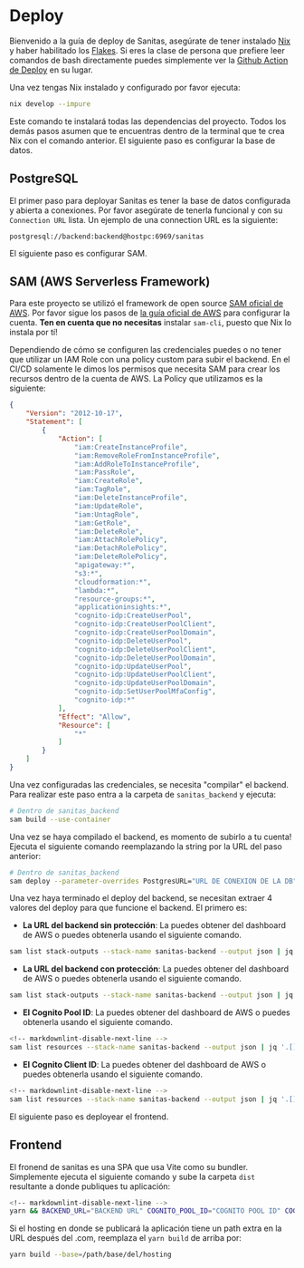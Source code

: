 # Deploy

Bienvenido a la guía de deploy de Sanitas, asegúrate de tener instalado
[Nix](https://nixos.org/download/) y haber habilitado los
[Flakes](https://wiki.nixos.org/wiki/Flakes#Other_Distros,_without_Home-Manager).
Si eres la clase de persona que prefiere leer comandos de bash directamente
puedes simplemente ver la
[Github Action de Deploy](https://github.com/SanitasUVG/Sanitas/blob/develop/.github/workflows/deploy.yml)
en su lugar.

Una vez tengas Nix instalado y configurado por favor ejecuta:

```bash
nix develop --impure
```

Este comando te instalará todas las dependencias del proyecto. Todos los demás
pasos asumen que te encuentras dentro de la terminal que te crea Nix con el
comando anterior. El siguiente paso es configurar la base de datos.

## PostgreSQL

El primer paso para deployar Sanitas es tener la base de datos configurada y
abierta a conexiones. Por favor asegúrate de tenerla funcional y con su
`Connection URL` lista. Un ejemplo de una connection URL es la siguiente:

```text
postgresql://backend:backend@hostpc:6969/sanitas
```

El siguiente paso es configurar SAM.

## SAM (AWS Serverless Framework)

Para este proyecto se utilizó el framework de open source [SAM oficial de AWS](https://docs.aws.amazon.com/serverless-application-model/latest/developerguide/what-is-sam.html).
Por favor sigue los pasos de [la guía oficial de AWS](https://docs.aws.amazon.com/serverless-application-model/latest/developerguide/prerequisites.html)
para configurar la cuenta. **Ten en cuenta que no necesitas**
instalar `sam-cli`, puesto que Nix lo instala por tí!

Dependiendo de cómo se configuren las credenciales puedes o no tener que
utilizar un IAM Role con una policy custom para subir el backend.
En el CI/CD solamente le dimos los permisos que necesita SAM para crear
los recursos dentro de la cuenta de AWS. La Policy que utilizamos es la
siguiente:

```json
{
    "Version": "2012-10-17",
    "Statement": [
        {
            "Action": [
                "iam:CreateInstanceProfile",
                "iam:RemoveRoleFromInstanceProfile",
                "iam:AddRoleToInstanceProfile",
                "iam:PassRole",
                "iam:CreateRole",
                "iam:TagRole",
                "iam:DeleteInstanceProfile",
                "iam:UpdateRole",
                "iam:UntagRole",
                "iam:GetRole",
                "iam:DeleteRole",
                "iam:AttachRolePolicy",
                "iam:DetachRolePolicy",
                "iam:DeleteRolePolicy",
                "apigateway:*",
                "s3:*",
                "cloudformation:*",
                "lambda:*",
                "resource-groups:*",
                "applicationinsights:*",
                "cognito-idp:CreateUserPool",
                "cognito-idp:CreateUserPoolClient",
                "cognito-idp:CreateUserPoolDomain",
                "cognito-idp:DeleteUserPool",
                "cognito-idp:DeleteUserPoolClient",
                "cognito-idp:DeleteUserPoolDomain",
                "cognito-idp:UpdateUserPool",
                "cognito-idp:UpdateUserPoolClient",
                "cognito-idp:UpdateUserPoolDomain",
                "cognito-idp:SetUserPoolMfaConfig",
                "cognito-idp:*"
            ],
            "Effect": "Allow",
            "Resource": [
                "*"
            ]
        }
    ]
}
```

Una vez configuradas las credenciales, se necesita "compilar" el backend. Para
realizar este paso entra a la carpeta de `sanitas_backend` y ejecuta:

```bash
# Dentro de sanitas_backend
sam build --use-container
```

Una vez se haya compilado el backend, es momento de subirlo a tu cuenta!
Ejecuta el siguiente comando reemplazando la string por la URL del paso anterior:

```bash
# Dentro de sanitas_backend
sam deploy --parameter-overrides PostgresURL="URL DE CONEXION DE LA DB"
```

Una vez haya terminado el deploy del backend, se necesitan extraer 4 valores del
deploy para que funcione el backend. El primero es:

- **La URL del backend sin protección**: La puedes obtener del dashboard de AWS
  o puedes obtenerla usando el siguiente comando.

```bash
sam list stack-outputs --stack-name sanitas-backend --output json | jq .[1].OutputValue
```

- **La URL del backend con protección**: La puedes obtener del dashboard de AWS
  o puedes obtenerla usando el siguiente comando.

```bash
sam list stack-outputs --stack-name sanitas-backend --output json | jq .[0].OutputValue
```

- **El Cognito Pool ID**: La puedes obtener del dashboard de AWS
  o puedes obtenerla usando el siguiente comando.

```bash
<!-- markdownlint-disable-next-line -->
sam list resources --stack-name sanitas-backend --output json | jq '.[] | select(.LogicalResourceId == "CognitoUserPool") | .PhysicalResourceId'
```

- **El Cognito Client ID**: La puedes obtener del dashboard de AWS
  o puedes obtenerla usando el siguiente comando.

```bash
<!-- markdownlint-disable-next-line -->
sam list resources --stack-name sanitas-backend --output json | jq '.[] | select(.LogicalResourceId == "CognitoUserPoolClient") | .PhysicalResourceId'
```

El siguiente paso es deployear el frontend.

## Frontend

El fronend de sanitas es una SPA que usa Vite como su bundler. Simplemente
ejecuta el siguiente comando y sube la carpeta `dist` resultante a donde
publiques tu aplicación:

```bash
<!-- markdownlint-disable-next-line -->
yarn && BACKEND_URL="BACKEND URL" COGNITO_POOL_ID="COGNITO POOL ID" COGNITO_CLIENT_ID="COGNITO CLIENT ID" PROTECTED_URL="PROTECTED BACKEND URL" yarn build
```

Si el hosting en donde se publicará la aplicación tiene un path extra en la URL
después del .com, reemplaza el `yarn build` de arriba por:

```bash
yarn build --base=/path/base/del/hosting
```
